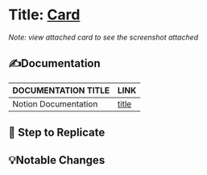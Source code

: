 # Title: [Card](url)
<!-- Upload GIF or image if can for reviewer's reference. -->
_Note: view attached card to see the screenshot attached_


## ✍Documentation
<!-- Note: Remove this section if unused -->
| DOCUMENTATION TITLE              | LINK                  |
| ------------------------------------ | ----------------- |
| Notion Documentation                 | [title](link)         |


## 🐣 Step to Replicate


## 💡Notable Changes
